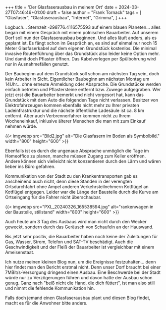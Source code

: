 +++
title = 'Der Glasfaserausbau in meinem Ort'
date = 2024-03-27T07:46:46+01:00
draft = false
author = "Frank Tornack"
tags = [
    "Glasfaser",
    "Glasfaserausbau",
    "Internet",
    "Grimma",
]
+++

Logbuch... Sternzeit -298776.4116575593 auf einem blauen Planeten... alles began mit einem Gespräch mit einem polnischen Bauarbeiter. Auf unserem Dorf soll nun der Glasfaserausbau beginnen. Und alles läuft anders, als es geplant ist. Es fängt schon im Gespräch an, es sind auf einmal nur noch 15 Meter Glasfaserkabel auf dem eigenen Grundstück kostenlos. Die minimal invasive Routenführung über das Grundstück also leider keine Option mehr. Und damit doch Pflaster öffnen. Das Kabelverlegen per Spülbohrung wird nur in Ausnahmefällen genutzt.

Der Baubeginn auf dem Grundstück soll schon am nächsten Tag sein, doch kein Arbeiter in Sicht. Eigentlicher Baubeginn am nächsten Montag um 14Uhr... ohne erneute Anmeldung oder Absprache. Die Grundstücke werden einfach betreten und Pflastersteine entfernt bzw. Zuwege aufgegraben. Wer jetzt erst die Bauarbeiter bemerkt und nicht vorgesort hat, kann das Grundstück mit dem Auto die folgenden Tage nicht verlassen. Besitzer von Elektrofahrzeugen kommen ebenfalls nicht mehr zu Ihrer privaten Ladeinfrastruktur und die nächste öffentliche Ladesäule ist ca. 8 km entfernt. Aber auch Verbrennerfahrer kommen nicht zu Ihrem Wocheneinkauf, inklusive älterer Menschen die man mit zum Einkauf nehmen würde.

{{< imgwebp src="Bild2.jpg" alt="Die Glasfasern im Boden als Symbolbild." width="800" height="600" >}}

Ebenfalls ist es durch die ungenaue Absprache unmöglich die Tage im Homeoffice zu planen, manche müssen Zugang zum Keller eröffnen. Andere können sich vielleicht nicht konzentieren durch den Lärm und wären lieber ins Büro gefahren.

Kommunikation von der Stadt zu den Krankentransporten gab es anscheinend auch nicht, denn diese Standen in der verengten Ortsdurchfahrt ohne Ampel anderen Verkehrsteilnehmern Kotflügel an Kotflügel entgegen. Leider war die Länge der Baustelle durch die Kurve am Ortseingang für die Fahrer nicht überschaubar.

{{< imgwebp src="PXL_20240326_165538594.jpg" alt="rankenwagen in der Baustelle, stillstand" width="800" height="600" >}}

Auch heute am 3 Tag des Ausbaus wird man nicht durch den Wecker geweckt, sondern durch das Geräusch von Schaufeln an der Hauswand.

Bis jetzt sehr positiv, die Bauarbeiter haben noch keine der Zuleitungen für Gas, Wasser, Strom, Telefon und SAT-TV beschädigt. Auch die Geschwindigkeit und der Fleiß der Bauarbeiter ist vergleichbar mit einem Ameisenstaat. 

Ich nutze meinen kleinen Blog nun, um die Ereignisse festzuhalten... denn hier findet man den Bericht erstmal nicht. Denn unser Dorf braucht bei einer 7MBit/s-Versorgung dringend einen Ausbau. Eine Beschwerde bei der Stadt würde nur zu Verzögerungen führen und davon hatte der Ausbau schon genug. Ganz nach "beiß nicht die Hand, die dich füttert", ist man also still und nimmt die fehlende Kommunikation hin.

Falls doch jemand einen Glasfaserausbau plant und diesen Blog findet, macht es für die Anwohner bitte anders.